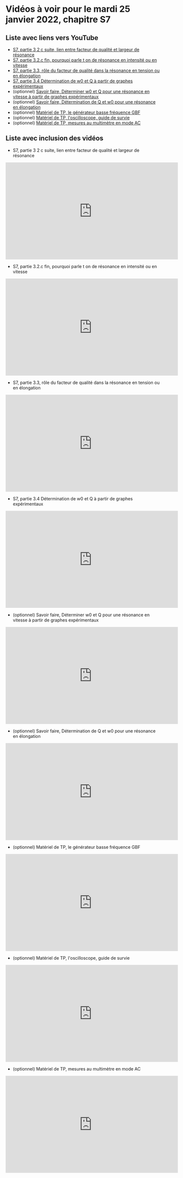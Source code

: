 
# Vidéos à voir pour le mardi 25 janvier 2022, chapitre S7

## Liste avec liens vers YouTube

*  [S7, partie 3 2 c suite, lien entre facteur de qualité et largeur de résonance](https://youtu.be/9LMPM6-Wtjw)
*  [S7, partie 3.2.c fin, pourquoi parle t on de résonance en intensité ou en vitesse](https://youtu.be/Xgk6TQCdh2U)
*  [S7, partie 3.3, rôle du facteur de qualité dans la résonance en tension ou en élongation](https://youtu.be/RuAecK6hZ9c)
*  [S7, partie 3.4 Détermination de w0 et Q à partir de graphes expérimentaux](https://youtu.be/OaDKCosR2VM)
* (optionnel) [Savoir faire, Déterminer w0 et Q pour une résonance en vitesse à partir de graphes expérimentaux](https://youtu.be/mS3E9z6hokM)
* (optionnel) [Savoir faire, Détermination de Q et w0 pour une résonance en élongation](https://youtu.be/lijzDI59sUE)
* (optionnel) [Matériel de TP, le générateur basse fréquence GBF](https://youtu.be/cc5qh-ecE2Q)
* (optionnel) [Matériel de TP, l'oscilloscope, guide de survie](https://youtu.be/LvbWWGnyRoc)
* (optionnel) [Matériel de TP, mesures au multimètre en mode AC](https://youtu.be/6rNykh1Suns)

## Liste avec inclusion des vidéos

*  S7, partie 3 2 c suite, lien entre facteur de qualité et largeur de résonance 

 <div style="text-align:center">
<iframe width="560" height="315" src="https://www.youtube.com/embed/9LMPM6-Wtjw" title="YouTube video player" frameborder="0" allow="accelerometer; autoplay; clipboard-write; encrypted-media; gyroscope; picture-in-picture" allowfullscreen></iframe>
</div>
 

*  S7, partie 3.2.c fin, pourquoi parle t on de résonance en intensité ou en vitesse 

 <div style="text-align:center">
<iframe width="560" height="315" src="https://www.youtube.com/embed/Xgk6TQCdh2U" title="YouTube video player" frameborder="0" allow="accelerometer; autoplay; clipboard-write; encrypted-media; gyroscope; picture-in-picture" allowfullscreen></iframe>
</div>
 

*  S7, partie 3.3, rôle du facteur de qualité dans la résonance en tension ou en élongation 

 <div style="text-align:center">
<iframe width="560" height="315" src="https://www.youtube.com/embed/RuAecK6hZ9c" title="YouTube video player" frameborder="0" allow="accelerometer; autoplay; clipboard-write; encrypted-media; gyroscope; picture-in-picture" allowfullscreen></iframe>
</div>
 

*  S7, partie 3.4 Détermination de w0 et Q à partir de graphes expérimentaux 

 <div style="text-align:center">
<iframe width="560" height="315" src="https://www.youtube.com/embed/OaDKCosR2VM" title="YouTube video player" frameborder="0" allow="accelerometer; autoplay; clipboard-write; encrypted-media; gyroscope; picture-in-picture" allowfullscreen></iframe>
</div>
 

* (optionnel) Savoir faire, Déterminer w0 et Q pour une résonance en vitesse à partir de graphes expérimentaux 

 <div style="text-align:center">
<iframe width="560" height="315" src="https://www.youtube.com/embed/mS3E9z6hokM" title="YouTube video player" frameborder="0" allow="accelerometer; autoplay; clipboard-write; encrypted-media; gyroscope; picture-in-picture" allowfullscreen></iframe>
</div>
 

* (optionnel) Savoir faire, Détermination de Q et w0 pour une résonance en élongation 

 <div style="text-align:center">
<iframe width="560" height="315" src="https://www.youtube.com/embed/lijzDI59sUE" title="YouTube video player" frameborder="0" allow="accelerometer; autoplay; clipboard-write; encrypted-media; gyroscope; picture-in-picture" allowfullscreen></iframe>
</div>
 

* (optionnel) Matériel de TP, le générateur basse fréquence GBF 

 <div style="text-align:center">
<iframe width="560" height="315" src="https://www.youtube.com/embed/cc5qh-ecE2Q" title="YouTube video player" frameborder="0" allow="accelerometer; autoplay; clipboard-write; encrypted-media; gyroscope; picture-in-picture" allowfullscreen></iframe>
</div>
 

* (optionnel) Matériel de TP, l'oscilloscope, guide de survie 

 <div style="text-align:center">
<iframe width="560" height="315" src="https://www.youtube.com/embed/LvbWWGnyRoc" title="YouTube video player" frameborder="0" allow="accelerometer; autoplay; clipboard-write; encrypted-media; gyroscope; picture-in-picture" allowfullscreen></iframe>
</div>
 

* (optionnel) Matériel de TP, mesures au multimètre en mode AC 

 <div style="text-align:center">
<iframe width="560" height="315" src="https://www.youtube.com/embed/6rNykh1Suns" title="YouTube video player" frameborder="0" allow="accelerometer; autoplay; clipboard-write; encrypted-media; gyroscope; picture-in-picture" allowfullscreen></iframe>
</div>
 

